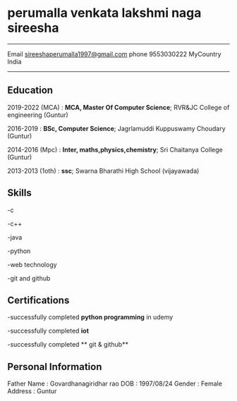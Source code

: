 perumalla venkata lakshmi naga sireesha
============

-------------------     ----------------------------
Email                     sireeshaperumalla1997@gmail.com
phone                     9553030222
MyCountry                 India
-------------------     ----------------------------

Education
---------

2019-2022 (MCA)
:   **MCA, Master Of Computer Science**;  RVR&JC College of engineering (Guntur)

2016-2019
:   **BSc, Computer Science**; Jagrlamuddi  Kuppuswamy Choudary (Guntur)

2014-2016 (Mpc)
:   **Inter, maths,physics,chemistry**;  Sri Chaitanya College (Guntur)

2013-2013 (1oth)
:   **ssc**;  Swarna Bharathi High School (vijayawada)

   
Skills
--------------------
-c

-c++

-java

-python

-web technology

-git and github


Certifications
-------------------
-successfully completed **python programming** in udemy

-successfully completed **iot**

-successfully completed ** git & github**


Personal Information
-------------------
Father Name        :    Govardhanagiridhar rao
DOB                :    1997/08/24
Gender             :    Female
Address             :   Guntur
